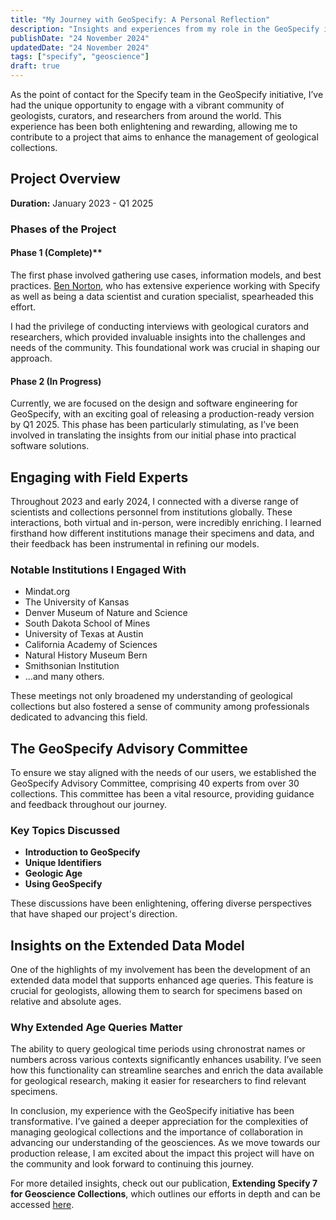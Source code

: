 ```yaml
---
title: "My Journey with GeoSpecify: A Personal Reflection"
description: "Insights and experiences from my role in the GeoSpecify initiative."
publishDate: "24 November 2024"
updatedDate: "24 November 2024"
tags: ["specify", "geoscience"]
draft: true
---
```


As the point of contact for the Specify team in the GeoSpecify initiative, I’ve had the unique opportunity to engage with a vibrant community of geologists, curators, and researchers from around the world. This experience has been both enlightening and rewarding, allowing me to contribute to a project that aims to enhance the management of geological collections.

## Project Overview

**Duration:** January 2023 - Q1 2025

### Phases of the Project

#### Phase 1 (Complete)**

The first phase involved gathering use cases, information models, and best practices. [Ben Norton](https://orcid.org/0000-0002-5819-9134), who has extensive experience working with Specify as well as being a data scientist and curation specialist, spearheaded this effort.

I had the privilege of conducting interviews with geological curators and researchers, which provided invaluable insights into the challenges and needs of the community. This foundational work was crucial in shaping our approach.

#### Phase 2 (In Progress)

Currently, we are focused on the design and software engineering for GeoSpecify, with an exciting goal of releasing a production-ready version by Q1 2025. This phase has been particularly stimulating, as I’ve been involved in translating the insights from our initial phase into practical software solutions.

## Engaging with Field Experts

Throughout 2023 and early 2024, I connected with a diverse range of scientists and collections personnel from institutions globally. These interactions, both virtual and in-person, were incredibly enriching. I learned firsthand how different institutions manage their specimens and data, and their feedback has been instrumental in refining our models.

### Notable Institutions I Engaged With

- Mindat.org
- The University of Kansas
- Denver Museum of Nature and Science
- South Dakota School of Mines
- University of Texas at Austin
- California Academy of Sciences
- Natural History Museum Bern
- Smithsonian Institution
- ...and many others.

These meetings not only broadened my understanding of geological collections but also fostered a sense of community among professionals dedicated to advancing this field.

## The GeoSpecify Advisory Committee

To ensure we stay aligned with the needs of our users, we established the GeoSpecify Advisory Committee, comprising 40 experts from over 30 collections. This committee has been a vital resource, providing guidance and feedback throughout our journey.

### Key Topics Discussed

- **Introduction to GeoSpecify**
- **Unique Identifiers**
- **Geologic Age**
- **Using GeoSpecify**

These discussions have been enlightening, offering diverse perspectives that have shaped our project's direction.

## Insights on the Extended Data Model

One of the highlights of my involvement has been the development of an extended data model that supports enhanced age queries. This feature is crucial for geologists, allowing them to search for specimens based on relative and absolute ages. 

### Why Extended Age Queries Matter

The ability to query geological time periods using chronostrat names or numbers across various contexts significantly enhances usability. I’ve seen how this functionality can streamline searches and enrich the data available for geological research, making it easier for researchers to find relevant specimens.

In conclusion, my experience with the GeoSpecify initiative has been transformative. I’ve gained a deeper appreciation for the complexities of managing geological collections and the importance of collaboration in advancing our understanding of the geosciences. As we move towards our production release, I am excited about the impact this project will have on the community and look forward to continuing this journey.

For more detailed insights, check out our publication, **Extending Specify 7 for Geoscience Collections**, which outlines our efforts in depth and can be accessed [here](https://doi.org/10.3897/biss.8.141673).
